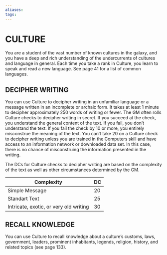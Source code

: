 ```yaml
---
aliases: 
tags: 
---
```

# CULTURE 
You are a student of the vast number of known cultures in the galaxy, and you have a deep and rich understanding of the undercurrents of cultures and language in general. Each time you take a rank in Culture, you learn to speak and read a new language. See page 41 for a list of common languages.

## DECIPHER WRITING

You can use Culture to decipher writing in an unfamiliar language or a message written in an incomplete or archaic form. It takes at least 1 minute to decipher approximately 250 words of writing or fewer. The GM often rolls Culture checks to decipher writing in secret. If you succeed at the check, you understand the general content of the text. If you fail, you don’t understand the text. If you fail the check by 10 or more, you entirely misconstrue the meaning of the text. You can’t take 20 on a Culture check to decipher writing unless you are trained in the Computers skill and have access to an information network or downloaded data set. In this case, there is no chance of misconstruing the information presented in the writing.  
  
The DCs for Culture checks to decipher writing are based on the complexity of the text as well as other circumstances determined by the GM.  
  
| Complexity                             | DC  |
| -------------------------------------- | --- |
| Simple Message                         | 20  |
| Standart Text                          | 25  |
| Intricate, exotic, or very old writing | 30    |

## RECALL KNOWLEDGE

You can use Culture to recall knowledge about a culture’s customs, laws, government, leaders, prominent inhabitants, legends, religion, history, and related topics (see page 133).
